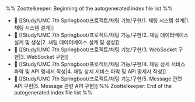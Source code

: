 %% Zoottelkeeper: Beginning of the autogenerated index file list  %%
- 📄 [[Study/UMC 7th Springboot/프로젝트/채팅 기능/구현/1. 채팅 시스템 설계|1. 채팅 시스템 설계]]
- 📄 [[Study/UMC 7th Springboot/프로젝트/채팅 기능/구현/2. 채팅 데이터베이스 설계 및 생성|2. 채팅 데이터베이스 설계 및 생성]]
- 📄 [[Study/UMC 7th Springboot/프로젝트/채팅 기능/구현/3. WebSocket 구현|3. WebSocket 구현]]
- 📄 [[Study/UMC 7th Springboot/프로젝트/채팅 기능/구현/4. 채팅 상세 서비스 파악 및 API 명세서 작성|4. 채팅 상세 서비스 파악 및 API 명세서 작성]]
- 📄 [[Study/UMC 7th Springboot/프로젝트/채팅 기능/구현/5. Message 관련 API 구현|5. Message 관련 API 구현]]
%% Zoottelkeeper: End of the autogenerated index file list  %%
